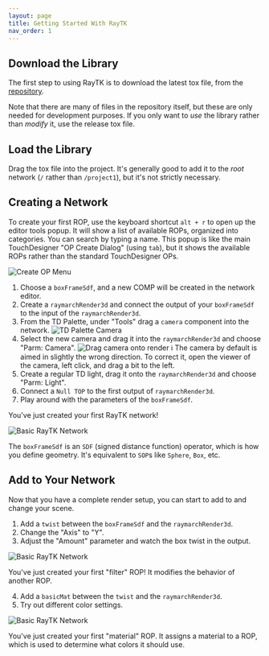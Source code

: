 ```yaml
---
layout: page
title: Getting Started With RayTK
nav_order: 1
---
```


## Download the Library

The first step to using RayTK is to download the latest tox file, from the [repository](https://github.com/t3kt/raytk/releases).

Note that there are many of files in the repository itself, but these are only needed for development purposes. If you only want to *use* the library rather than *modify* it, use the release tox file.

## Load the Library

Drag the tox file into the project. It's generally good to add it to the *root* network (`/` rather than `/project1`), but it's not strictly necessary.

## Creating a Network

To create your first ROP, use the keyboard shortcut `alt + r` to open up the editor tools popup. It will show a list of available ROPs, organized into categories. You can search by typing a name. This popup is like the main TouchDesigner "OP Create Dialog" (using `tab`), but it shows the available ROPs rather than the standard TouchDesigner OPs.

![Create OP Menu](/raytk/assets/images/guide/intro-createOpMenu.png)

1. Choose a `boxFrameSdf`, and a new COMP will be created in the network editor.
1. Create a `raymarchRender3d` and connect the output of your `boxFrameSdf` to the input of the `raymarchRender3d`.
1. From the TD Palette, under "Tools" drag a `camera` component into the network.
    ![TD Palette Camera](/raytk/assets/images/guide/intro-tdPaletteCamera.png)
1. Select the new camera and drag it into the `raymarchRender3d` and choose "Parm: Camera".
    ![Drag camera onto render](/raytk/assets/images/guide/intro-dropCameraOntoRender.png)
    :information_source: The camera by default is aimed in slightly the wrong direction. To correct it, open the viewer of the camera, left click, and drag a bit to the left.
1. Create a regular TD light, drag it onto the `raymarchRender3d` and choose "Parm: Light".
1. Connect a `Null TOP` to the first output of `raymarchRender3d`.
1. Play around with the parameters of the `boxFrameSdf`.

You've just created your first RayTK network!

![Basic RayTK Network](/raytk/assets/images/guide/intro-basicNetwork.png)

The `boxFrameSdf` is an `SDF` (signed distance function) operator, which is how you define geometry. It's equivalent to `SOP`s like `Sphere`, `Box`, etc.

## Add to Your Network

Now that you have a complete render setup, you can start to add to and change your scene.

1. Add a `twist` between the `boxFrameSdf` and the `raymarchRender3d`.
2. Change the "Axis" to "Y".
3. Adjust the "Amount" parameter and watch the box twist in the output.

![Basic RayTK Network](/raytk/assets/images/guide/intro-basicNetwork2.png)

You've just created your first "filter" ROP! It modifies the behavior of another ROP.

4. Add a `basicMat` between the `twist` and the `raymarchRender3d`.
5. Try out different color settings.

![Basic RayTK Network](/raytk/assets/images/guide/intro-basicNetwork3.png)

You've just created your first "material" ROP. It assigns a material to a ROP, which is used to determine what colors it should use.
